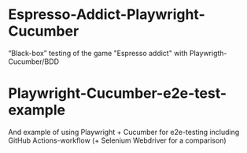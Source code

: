# Espresso-Addict-Playwright-Cucumber
 “Black-box” testing of the game "Espresso addict" with Playwrigth-Cucumber/BDD

# Playwright-Cucumber-e2e-test-example
 And example of using Playwright + Cucumber for e2e-testing including GitHub Actions-workflow (+ Selenium Webdriver for a comparison)
